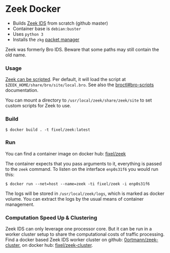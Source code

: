 Zeek Docker
===========

- Builds [Zeek IDS](https://www.zeek.org/) from scratch (github master)
- Container base is `debian:buster`
- Uses `python 3`
- Installs the `zkg` [packet manager](https://packages.zeek.org/)

Zeek was formerly Bro IDS. Beware that some paths may still contain the old name.

### Usage

[Zeek can be scripted](https://docs.zeek.org/en/stable/examples/scripting/index.html). Per default, it will load the script at `$ZEEK_HOME/share/bro/site/local.bro`. See also the [broctl#bro-scripts](https://github.com/zeek/broctl#bro-scripts) documentation.

You can mount a directory to `/usr/local/zeek/share/zeek/site` to set custom scripts for Zeek to use.

### Build

    $ docker build . -t fixel/zeek:latest
    
### Run

You can find a container image on docker hub: [fixel/zeek](https://cloud.docker.com/repository/docker/fixel/zeek)

The container expects that you pass arguments to it, everything is passed to the `zeek` command. To listen on the interface `enp0s31f6` you would run this:

    $ docker run --net=host --name=zeek -ti fixel/zeek -i enp0s31f6

The logs will be stored in `/usr/local/zeek/logs`, which is marked as docker volume. You can extract the logs by the usual means of container management.

### Computation Speed Up & Clustering

Zeek IDS can only leverage one processor core. But it can be run in a worker cluster setup to share the computational costs of traffic processing. Find a docker based Zeek IDS worker cluster on github: [0ortmann/zeek-cluster](https://github.com/0ortmann/zeek-cluster), on docker hub: [fixel/zeek-cluster](https://cloud.docker.com/u/fixel/repository/docker/fixel/zeek-cluster).